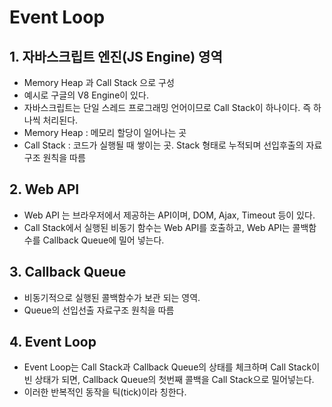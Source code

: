 # Event Loop

## 1. 자바스크립트 엔진(JS Engine) 영역
- Memory Heap 과 Call Stack 으로 구성
- 예시로 구글의 V8 Engine이 있다.
- 자바스크립트는 단일 스레드 프로그래밍 언어이므로 Call Stack이 하나이다. 즉 하나씩 처리된다.
- Memory Heap : 메모리 할당이 일어나는 곳
- Call Stack : 코드가 실행될 때 쌓이는 곳. Stack 형태로 누적되며 선입후출의 자료구조 원칙을 따름

## 2. Web API
- Web API 는 브라우저에서 제공하는 API이며, DOM, Ajax, Timeout 등이 있다.
- Call Stack에서 실행된 비동기 함수는 Web API를 호출하고,
Web API는 콜백함수를 Callback Queue에 밀어 넣는다.

## 3. Callback Queue
- 비동기적으로 실행된 콜백함수가 보관 되는 영역.
- Queue의 선입선출 자료구조 원칙을 따름

## 4. Event Loop
- Event Loop는 Call Stack과 Callback Queue의 상태를 체크하며
Call Stack이 빈 상태가 되면, Callback Queue의 첫번째 콜백을 Call Stack으로 밀어넣는다.
- 이러한 반복적인 동작을 틱(tick)이라 칭한다.